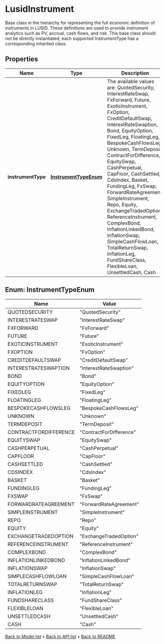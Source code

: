 

# LusidInstrument

Base class in the hierarchy for representing the full economic definition of instruments in LUSID.  These definitions are used to provide instrument analytics such as PV, accrual, cash flows, and risk.  This base class should not be directly instantiated; each supported InstrumentType has a corresponding inherited class.

## Properties

| Name | Type | Description | Notes |
|------------ | ------------- | ------------- | -------------|
|**instrumentType** | [**InstrumentTypeEnum**](#InstrumentTypeEnum) | The available values are: QuotedSecurity, InterestRateSwap, FxForward, Future, ExoticInstrument, FxOption, CreditDefaultSwap, InterestRateSwaption, Bond, EquityOption, FixedLeg, FloatingLeg, BespokeCashFlowsLeg, Unknown, TermDeposit, ContractForDifference, EquitySwap, CashPerpetual, CapFloor, CashSettled, CdsIndex, Basket, FundingLeg, FxSwap, ForwardRateAgreement, SimpleInstrument, Repo, Equity, ExchangeTradedOption, ReferenceInstrument, ComplexBond, InflationLinkedBond, InflationSwap, SimpleCashFlowLoan, TotalReturnSwap, InflationLeg, FundShareClass, FlexibleLoan, UnsettledCash, Cash |  |



## Enum: InstrumentTypeEnum

| Name | Value |
|---- | -----|
| QUOTEDSECURITY | &quot;QuotedSecurity&quot; |
| INTERESTRATESWAP | &quot;InterestRateSwap&quot; |
| FXFORWARD | &quot;FxForward&quot; |
| FUTURE | &quot;Future&quot; |
| EXOTICINSTRUMENT | &quot;ExoticInstrument&quot; |
| FXOPTION | &quot;FxOption&quot; |
| CREDITDEFAULTSWAP | &quot;CreditDefaultSwap&quot; |
| INTERESTRATESWAPTION | &quot;InterestRateSwaption&quot; |
| BOND | &quot;Bond&quot; |
| EQUITYOPTION | &quot;EquityOption&quot; |
| FIXEDLEG | &quot;FixedLeg&quot; |
| FLOATINGLEG | &quot;FloatingLeg&quot; |
| BESPOKECASHFLOWSLEG | &quot;BespokeCashFlowsLeg&quot; |
| UNKNOWN | &quot;Unknown&quot; |
| TERMDEPOSIT | &quot;TermDeposit&quot; |
| CONTRACTFORDIFFERENCE | &quot;ContractForDifference&quot; |
| EQUITYSWAP | &quot;EquitySwap&quot; |
| CASHPERPETUAL | &quot;CashPerpetual&quot; |
| CAPFLOOR | &quot;CapFloor&quot; |
| CASHSETTLED | &quot;CashSettled&quot; |
| CDSINDEX | &quot;CdsIndex&quot; |
| BASKET | &quot;Basket&quot; |
| FUNDINGLEG | &quot;FundingLeg&quot; |
| FXSWAP | &quot;FxSwap&quot; |
| FORWARDRATEAGREEMENT | &quot;ForwardRateAgreement&quot; |
| SIMPLEINSTRUMENT | &quot;SimpleInstrument&quot; |
| REPO | &quot;Repo&quot; |
| EQUITY | &quot;Equity&quot; |
| EXCHANGETRADEDOPTION | &quot;ExchangeTradedOption&quot; |
| REFERENCEINSTRUMENT | &quot;ReferenceInstrument&quot; |
| COMPLEXBOND | &quot;ComplexBond&quot; |
| INFLATIONLINKEDBOND | &quot;InflationLinkedBond&quot; |
| INFLATIONSWAP | &quot;InflationSwap&quot; |
| SIMPLECASHFLOWLOAN | &quot;SimpleCashFlowLoan&quot; |
| TOTALRETURNSWAP | &quot;TotalReturnSwap&quot; |
| INFLATIONLEG | &quot;InflationLeg&quot; |
| FUNDSHARECLASS | &quot;FundShareClass&quot; |
| FLEXIBLELOAN | &quot;FlexibleLoan&quot; |
| UNSETTLEDCASH | &quot;UnsettledCash&quot; |
| CASH | &quot;Cash&quot; |



[Back to Model list](../README.md#documentation-for-models) &#8226; [Back to API list](../README.md#documentation-for-api-endpoints) &#8226; [Back to README](../README.md)


